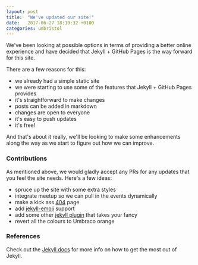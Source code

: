 ```yaml
---
layout: post
title:  "We've updated our site!"
date:   2017-06-27 18:19:32 +0100
categories: umbristol
---
```

We've been looking at possible options in terms of providing a better online experience and have decided that Jekyll + GitHub Pages is the way forward for this site.

There are a few reasons for this:

- we already had a simple static site
- we were starting to use some of the features that Jekyll + GitHub Pages provides
- it's straightforward to make changes
- posts can be added in markdown
- changes are open to everyone
- it's easy to push updates
- it's free!

And that's about it really, we'll be looking to make some enhancements along the way as we start to figure out how we can improve.

### Contributions

As mentioned above, we would gladly accept any PRs for any updates that you feel the site needs. Here's a few ideas:

- spruce up the site with some extra styles
- integrate meetup so we can pull in the events dynamically
- make a kick ass [404](/404/) page
- add [jekyll-emoji](https://github.com/jekyll/jemoji) support
- add some other [jekyll plugin](https://github.com/jekyll) that takes your fancy
- revert all the colours to Umbraco <span class="orange">orange</span>

### References

Check out the [Jekyll docs](https://jekyllrb.com/docs/home) for more info on how to get the most out of Jekyll. 
